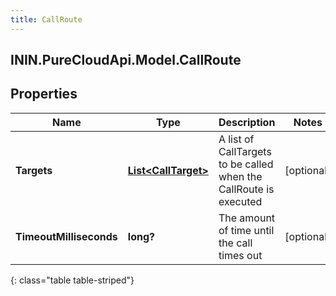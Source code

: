 ```yaml
---
title: CallRoute
---
```

## ININ.PureCloudApi.Model.CallRoute

## Properties

|Name | Type | Description | Notes|
|------------ | ------------- | ------------- | -------------|
| **Targets** | [**List&lt;CallTarget&gt;**](CallTarget.html) | A list of CallTargets to be called when the CallRoute is executed | [optional] |
| **TimeoutMilliseconds** | **long?** | The amount of time until the call times out | [optional] |
{: class="table table-striped"}



